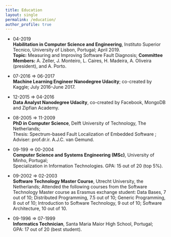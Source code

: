 ```yaml
---
title: Education
layout: single
permalink: /education/
author_profile: true
---
```


* 04-2019 <br/>
**Habilitation in Computer Science and Engineering**, Instituto Superior Tecnico, University of Lisbon, Portugal; April 2019. <br/> **Topic:** Measuring and Improving Software Fault Diagnosis; **Committee Members:** A. Zeller, J. Monteiro, L. Caires, H. Madeira, A. Oliveira (president), and A. Porto.

* 07-2016 ⇒ 06-2017 <br/>
**Machine Learning Engineer Nanodegree Udacity**; co-created by Kaggle; July 2016–June 2017.

* 12-2015 ⇒ 04-2016 <br/>
**Data Analyst Nanodegree Udacity**, co-created by Facebook, MongoDB and Zipfian Academy.

* 08-2005 ⇒ 11-2009 <br/>
**PhD in Computer Science**, Delft University of Technology, The Netherlands; <br/>
Thesis: Spectrum-based Fault Localization of Embedded Software ; Adviser: prof.dr.ir. A.J.C. van Gemund.

* 09-199 ⇒ 00-2004 <br/>
**Computer Science and Systems Engineering (MSc)**, University of Minho, Portugal; <br/>
Specialization in Information Technologies. GPA: 15 out of 20 (top 5%).

* 09-2002 ⇒ 02-2003 <br/>
**Software Technology Master Course**, Utrecht University, the Netherlands;
Attended the following courses from the Software Technology Master course as Erasmus exchange student: Data Bases, 7 out of 10; Distributed Programming, 7.5 out of 10; Generic Programming, 8 out of 10; Introduction to Software Technology, 9 out of 10; Software Architecture, 10 out of 10.

* 09-1996 ⇒ 07-1999 </br>
**Informatics Technician**, Santa Maria Maior High School, Portugal; <br/>
GPA: 17 out of 20 (best student).
